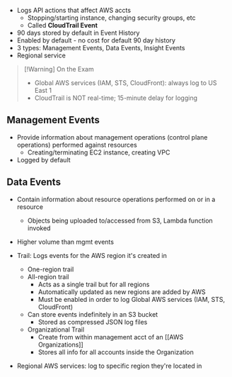 - Logs API actions that affect AWS accts
	- Stopping/starting instance, changing security groups, etc
	- Called **CloudTrail Event**
- 90 days stored by default in Event History
- Enabled by default - no cost for default 90 day history
- 3 types: Management Events, Data Events, Insight Events
- Regional service

>[!Warning] On the Exam
> - Global AWS services (IAM, STS, CloudFront): always log to US East 1
> - CloudTrail is NOT real-time; 15-minute delay for logging

## Management Events

- Provide information about management operations (control plane operations) performed against resources
	- Creating/terminating EC2 instance, creating VPC
- Logged by default

## Data Events

- Contain information about resource operations performed on or in a resource
	- Objects being uploaded to/accessed from S3, Lambda function invoked
- Higher volume than mgmt events

- Trail: Logs events for the AWS region it's created in
	- One-region trail
	- All-region trail
		- Acts as a single trail but for all regions
		- Automatically updated as new regions are added by AWS
		- Must be enabled in order to log Global AWS services (IAM, STS, CloudFront)
	- Can store events indefinitely in an S3 bucket
		- Stored as compressed JSON log files
	- Organizational Trail
		- Create from within management acct of an [[AWS Organizations]]
		- Stores all info for all accounts inside the Organization


- Regional AWS services: log to specific region they're located in